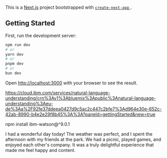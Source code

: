 This is a [Next.js](https://nextjs.org) project bootstrapped with [ `create-next-app` ](https://nextjs.org/docs/app/api-reference/cli/create-next-app).

## Getting Started

First, run the development server:

```bash
npm run dev
# or
yarn dev
# or
pnpm dev
# or
bun dev
```

Open [http://localhost:3000](http://localhost:3000) with your browser to see the result.

https://cloud.ibm.com/services/natural-language-understanding/crn%3Av1%3Abluemix%3Apublic%3Anatural-language-understanding%3Aeu-de%3Aa%2F92fe37ddeea0427d9c5ac2c447c2bfe7%3Ad964e30e-652c-42ab-8990-b4e2e29f8b45%3A%3A?paneId=gettingStarted&new=true

npm install ibm-watson@^9.0.1

I had a wonderful day today! The weather was perfect, and I spent the afternoon with my friends at the park. We had a picnic, played games, and enjoyed each other's company. It was a truly delightful experience that made me feel happy and content.
